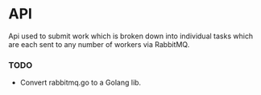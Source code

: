# API
Api used to submit work which is broken down into individual tasks which are each sent to any number of workers via RabbitMQ.

### TODO
- Convert rabbitmq.go to a Golang lib.
